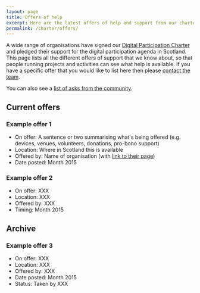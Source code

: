 ```yaml
---
layout: page
title: Offers of help
excerpt: Here are the latest offers of help and support from our charter signatories 
permalink: /charter/offers/
---
```


A wide range of organisations have signed our [Digital Participation Charter](/charter/) and pledged their support for the digital participation agenda in Scotland. This page lists all the different offers of support that we know about, so that people running projects and activities can see what help is available. If you have a specific offer that you would like to list here then please [contact the team](/contact/).

You can also see a [list of asks from the community](/charter/asks/).



## Current offers



### Example offer 1
* On offer: A sentence or two summarising what's being offered (e.g. devices, venues, volunteers, donations, pro-bono support)
* Location: Where in Scotland this is available
* Offered by: Name of organisation (with [link to their page](/charter/))
* Date posted: Month 2015



### Example offer 2
* On offer: XXX
* Location: XXX
* Offered by: XXX
* Timing: Month 2015



## Archive



### Example offer 3
* On offer: XXX
* Location: XXX
* Offered by: XXX
* Date posted: Month 2015
* Status: Taken by XXX